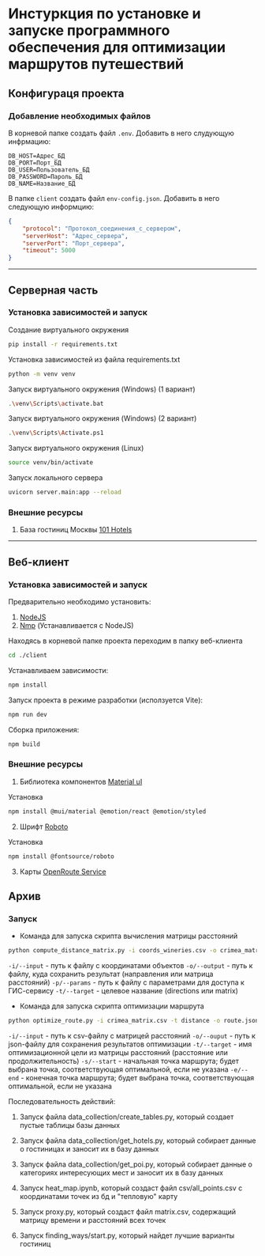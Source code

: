 # Инстуркция по установке и запуске программного обеспечения для оптимизации маршрутов путешествий

## Конфигураця проекта

### Добавление необходимых файлов

В корневой папке создать файл `.env`.
Добавить в него слудующую инфрмацию:
```
DB_HOST=Адрес_БД
DB_PORT=Порт_БД
DB_USER=Пользователь_БД
DB_PASSWORD=Пароль_БД
DB_NAME=Название_БД
```

В папке `client` создать файл `env-config.json`.
Добавить в него следующую информцию:
```json
{
    "protocol": "Протокол_соединения_с_сервером",
    "serverHost": "Адрес_сервера",
    "serverPort": "Порт_сервера",
    "timeout": 5000
}
```

---

## Серверная часть

### Установка зависимостей и запуск

Создание виртуального окружения
```bash
pip install -r requirements.txt
```

Установка зависимостей из файла requirements.txt
```bash
python -m venv venv
```

Запуск виртуального окружения (Windows) (1 вариант)
```bash
.\venv\Scripts\activate.bat
```

Запуск виртуального окружения (Windows) (2 вариант)
```bash
.\venv\Scripts\Activate.ps1
```

Запуск виртуального окружения (Linux)
```bash
source venv/bin/activate
```

Запуск локального сервера
```bash
uvicorn server.main:app --reload
```

### Внешние ресурсы

1. База гостиниц Москвы [101 Hotels](https://m.101hotels.com/main/cities/moskva/alphabetically#B)

---

## Веб-клиент

### Установка зависимостей и запуск

Предварительно необходимо установить:
1. [NodeJS](https://nodejs.org/en)
2. [Nmp](https://www.npmjs.com/) (Устанавливается с NodeJS)

Находясь в корневой папке проекта переходим в папку веб-клиента
```bash
cd ./client
```

Устанавливаем зависимости:
```bash
npm install
```

Запуск проекта в режиме разработки (исползуется Vite):
```bash
npm run dev
```

Сборка приложения:
```bash
npm build
```

### Внешние ресурсы

1. Библиотека компонентов [Material uI](https://mui.com/material-ui/)

Установка
```bash
npm install @mui/material @emotion/react @emotion/styled
```

2. Шрифт [Roboto](https://fonts.google.com/specimen/Roboto)

Установка
```bash
npm install @fontsource/roboto
```

3. Карты [OpenRoute Service](https://openrouteservice.org/)


## Архив

### Запуск
* Команда для запуска скрипта вычисления матрицы расстояний
```bash
python compute_distance_matrix.py -i coords_wineries.csv -o crimea_matrix.csv -p params.yaml -t matrix
```

`-i/--input` - путь к файлу с координатами объектов
`-o/--output` - путь к файлу, куда сохранить результат (направления или матрица расстояний)
`-p/--params` - путь к файлу с параметрами для доступа к ГИС-сервису
`-t/--target` - целевое название (directions или matrix)

* Команда для запуска скрипта оптимизации маршрута
```bash
python optimize_route.py -i crimea_matrix.csv -t distance -o route.json -s 1 -e 1
```
`-i/--input` - путь к csv-файлу с матрицей расстояний
`-o/--ouput` - путь к json-файлу для сохранения результатов оптимизации
`-t/--target` - имя оптимизационной цели из матрицы расстояний (расстояние или продолжительность)
`-s/--start` - начальная точка маршрута; будет выбрана точка, соответствующая оптимальной, если не указана
`-e/--end` - конечная точка маршрута; будет выбрана точка, соответствующая оптимальной, если не указана

Последовательность действий:
1. Запуск файла data_collection/create_tables.py, который создает пустые таблицы базы данных
2. Запуск файла data_collection/get_hotels.py, который собирает данные о гостиницах и заносит их в базу данных
3. Запуск файла data_collection/get_poi.py, который собирает данные о категориях интересующих мест и заносит их в базу данных

4. Запуск heat_map.ipynb, который создаст файл csv/all_points.csv с координатами точек из бд и "тепловую" карту

5. Запуск proxy.py, который создаст файл matrix.csv, содержащий матрицу времени и расстояний всех точек
6. Запуск finding_ways/start.py, который найдет лучшие варианты гостиниц